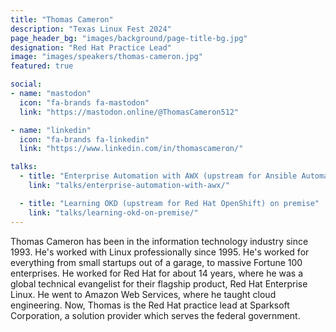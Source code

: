 ```yaml
---
title: "Thomas Cameron"
description: "Texas Linux Fest 2024"
page_header_bg: "images/background/page-title-bg.jpg"
designation: "Red Hat Practice Lead"
image: "images/speakers/thomas-cameron.jpg"
featured: true

social:
- name: "mastodon"
  icon: "fa-brands fa-mastodon"
  link: "https://mastodon.online/@ThomasCameron512"

- name: "linkedin"
  icon: "fa-brands fa-linkedin"
  link: "https://www.linkedin.com/in/thomascameron/"

talks:
  - title: "Enterprise Automation with AWX (upstream for Ansible Automation Platform)"
    link: "talks/enterprise-automation-with-awx/"

  - title: "Learning OKD (upstream for Red Hat OpenShift) on premise"
    link: "talks/learning-okd-on-premise/"
---
```


Thomas Cameron has been in the information technology industry since 1993. He's
worked with Linux professionally since 1995. He's worked for everything from
small startups out of a garage, to massive Fortune 100 enterprises. He worked
for Red Hat for about 14 years, where he was a global technical evangelist for
their flagship product, Red Hat Enterprise Linux. He went to Amazon Web
Services, where he taught cloud engineering. Now, Thomas is the Red Hat
practice lead at Sparksoft Corporation, a solution provider which serves the
federal government.
